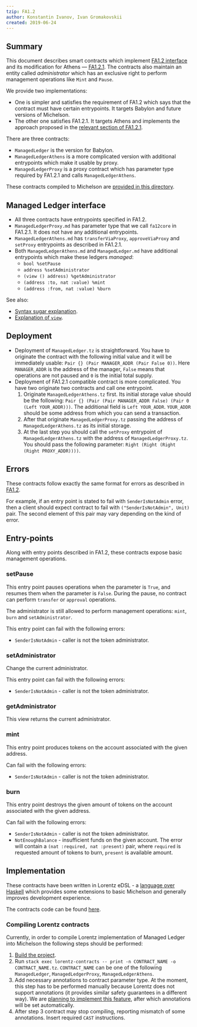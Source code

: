 ```yaml
---
tzip: FA1.2
author: Konstantin Ivanov, Ivan Gromakovskii
created: 2019-06-24
---
```


## Summary

This document describes smart contracts which implement
[FA1.2 interface](/A/FA1.2.md) and its modification for Athens — [FA1.2.1](/A/FA1.2.1.md).
The contracts also maintain an entity called _administrator_ which has an exclusive right to perform management operations like `Mint` and `Pause`.

We provide two implementations:
* One is simpler and satisfies the requirement of FA1.2 which says that the contract must have certain entrypoints.
It targets Babylon and future versions of Michelson.
* The other one satisfies FA1.2.1.
It targets Athens and implements the approach proposed in the [relevant section of FA1.2.1](/A/FA1.2.1.md#implementation-suggestions).

There are three contracts:
* `ManagedLedger` is the version for Babylon.
* `ManagedLedgerAthens` is a more complicated version with additional entrypoints which make it usable by proxy.
* `ManagedLedgerProxy` is a proxy contract which has parameter type required by FA1.2.1 and calls `ManagedLedgerAthens`.

These contracts compiled to Michelson are [provided in this directory](/assets/FA1.2).

## Managed Ledger interface

* All three contracts have entrypoints specified in FA1.2.
* `ManagedLedgerProxy.md` has parameter type that we call `fa12core` in FA1.2.1.
It does not have any additional entrypoints.
* `ManagedLedgerAthens.md` has `transferViaProxy`, `approveViaProxy` and `setProxy` entrypoints as described in FA1.2.1.
* Both `ManagedLedgerAthens.md` and `ManagedLedger.md` have additional entrypoints which make these ledgers _managed_:
    * `bool %setPause`
    * `address %setAdministrator`
    * `(view () address) %getAdministrator`
    * `(address :to, nat :value) %mint`
    * `(address :from, nat :value) %burn`

See also:
* [Syntax sugar explanation](/A/A1.md#pairs-and-ors-syntax-sugar).
* [Explanation of `view`](/A/A1.md#view-entry-points).

## Deployment

* Deployment of `ManagedLedger.tz` is straightforward.
You have to originate the contract with the following initial value and it will be immediately usable:
`Pair {} (Pair MANAGER_ADDR (Pair False 0))`.
Here `MANAGER_ADDR` is the address of the manager, `False` means that operations are not paused and `0` is the initial total supply.
* Deployment of FA1.2.1 compatible contract is more complicated.
You have two originate two contracts and call one entrypoint.
  1. Originate `ManagedLedgerAthens.tz` first.
  Its initial storage value should be the following:
  `Pair {} (Pair (Pair MANAGER_ADDR False) (Pair 0 (Left YOUR_ADDR)))`.
  The additional field is `Left YOUR_ADDR`.
  `YOUR_ADDR` should be some address from which you can send a transaction.
  2. After that originate `ManagedLedgerProxy.tz` passing the address of `ManagedLedgerAthens.tz` as its initial storage.
  3. At the last step you should call the `setProxy` entrypoint of `ManagedLedgerAthens.tz` with the address of `ManagedLedgerProxy.tz`.
  You should pass the following parameter: `Right (Right (Right (Right PROXY_ADDR))))`.

## Errors

These contracts follow exactly the same format for errors as described in
[FA1.2](/A/FA1.2.md#errors).

For example, if an entry point is stated to fail with `SenderIsNotAdmin` error,
then a client should expect contract to fail with `("SenderIsNotAdmin", Unit)` pair.
The second element of this pair may vary depending on the kind of error.

## Entry-points

Along with entry points described in FA1.2, these contracts expose basic management operations.

### setPause

This entry point pauses operations when the parameter is `True`,
and resumes them when the parameter is `False`. During the pause,
no contract can perform `transfer` or `approval` operations.

The administrator is still allowed to perform management operations: `mint`, `burn` and `setAdministrator`.

This entry point can fail with the following errors:
* `SenderIsNotAdmin` - caller is not the token administrator.

### setAdministrator

Change the current administrator.

This entry point can fail with the following errors:
* `SenderIsNotAdmin` - caller is not the token administrator.

### getAdministrator

This view returns the current administrator.

### mint

This entry point produces tokens on the account associated with the given address.

Can fail with the following errors:
* `SenderIsNotAdmin` - caller is not the token administrator.

### burn

This entry point destroys the given amount of tokens on the account associated with the given address.

Can fail with the following errors:
* `SenderIsNotAdmin` - caller is not the token administrator.
* `NotEnoughBalance` - insufficient funds on the given account.
The error will contain a `(nat :required, nat :present)` pair, where
`required` is requested amount of tokens to burn, `present` is available amount.

## Implementation

These contracts have been written in Lorentz eDSL - a [language over Haskell](https://hackage.haskell.org/package/morley-0.3.0.1) which provides some extensions to basic Michelson and generally improves development experience.

The contracts code can be found
[here](https://gitlab.com/morley-framework/morley/tree/e4915c5b7d4e0dfea19ad5044ff3ea63ffbeb4cc/lorentz-contracts/src/Lorentz/Contracts/ManagedLedger).

### Compiling Lorentz contracts

Currently, in order to compile Lorentz implementation of Managed Ledger into Michelson the following steps should be performed:
1. [Build the project](https://gitlab.com/morley-framework/morley/blob/e4915c5b7d4e0dfea19ad5044ff3ea63ffbeb4cc/README.md#running-and-building).
2. Run `stack exec lorentz-contracts -- print -n CONTRACT_NAME -o CONTRACT_NAME.tz`.
`CONTRACT_NAME` can be one of the following `ManagedLedger`, `ManagedLedgerProxy`, `ManagedLedgerAthens`.
3. Add necessary annotations to contract parameter type.
At the moment, this step has to be performed manually because Lorentz does not support annotations (it provides similar safety guarantees in a different way). We are [planning to implement this feature](https://issues.serokell.io/issue/TM-64), after which annotations will be set automatically.
4. After step 3 contract may stop compiling, reporting mismatch of some annotations. Insert required `CAST` instructions.
